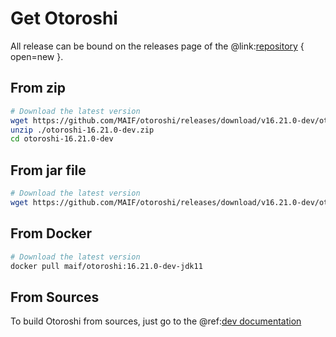 # Get Otoroshi

All release can be bound on the releases page of the @link:[repository](https://github.com/MAIF/otoroshi/releases) { open=new }.

## From zip

```sh
# Download the latest version
wget https://github.com/MAIF/otoroshi/releases/download/v16.21.0-dev/otoroshi-16.21.0-dev.zip
unzip ./otoroshi-16.21.0-dev.zip
cd otoroshi-16.21.0-dev
```

## From jar file

```sh
# Download the latest version
wget https://github.com/MAIF/otoroshi/releases/download/v16.21.0-dev/otoroshi.jar
```

## From Docker

```sh
# Download the latest version
docker pull maif/otoroshi:16.21.0-dev-jdk11
```

## From Sources

To build Otoroshi from sources, just go to the @ref:[dev documentation](../dev.md)

